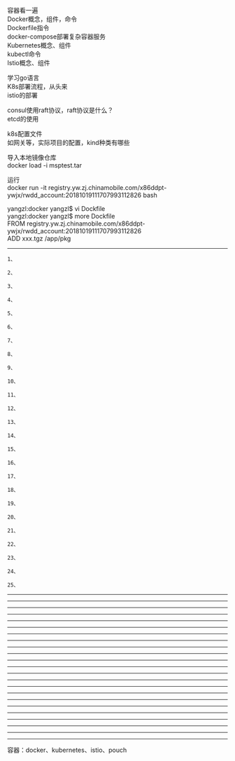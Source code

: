   
  
容器看一遍  
Docker概念，组件，命令  
Dockerfile指令  
docker-compose部署复杂容器服务  
Kubernetes概念、组件  
kubectl命令  
Istio概念、组件  
  
  
学习go语言  
K8s部署流程，从头来  
istio的部署  
  
consul使用raft协议，raft协议是什么？  
 etcd的使用  
   
   
k8s配置文件  
如网关等，实际项目的配置，kind种类有哪些  
  
导入本地镜像仓库  
docker load -i msptest.tar  
  
运行  
docker run -it registry.yw.zj.chinamobile.com/x86ddpt-ywjx/rwdd_account:20181019111707993112826 bash   
  
yangzl:docker yangzl$ vi Dockfile  
yangzl:docker yangzl$ more Dockfile  
FROM registry.yw.zj.chinamobile.com/x86ddpt-ywjx/rwdd_account:20181019111707993112826  
ADD xxx.tgz /app/pkg  
  
  
  
---------------------------------------------------------------------------------------------------------------------  
```  
1、  
```  
```  
2、  
```  
```  
3、  
```  
```  
4、  
```  
```  
5、  
```  
```  
6、  
```  
```  
7、  
```  
```  
8、  
```  
```  
9、  
```  
```  
10、  
```  
```  
11、  
```  
```  
12、  
```  
```  
13、  
```  
```  
14、  
```  
```  
15、  
```  
```  
16、  
```  
```  
17、  
```  
```  
18、  
```  
```  
19、  
```  
```  
20、  
```  
```  
21、  
```  
```  
22、  
```  
```  
23、  
```  
```  
24、  
```  
```  
25、  
```  
  
  
  
  
---------------------------------------------------------------------------------------------------------------------  
  
---------------------------------------------------------------------------------------------------------------------  
  
---------------------------------------------------------------------------------------------------------------------  
  
---------------------------------------------------------------------------------------------------------------------  
  
---------------------------------------------------------------------------------------------------------------------  
  
---------------------------------------------------------------------------------------------------------------------  
  
---------------------------------------------------------------------------------------------------------------------  
  
---------------------------------------------------------------------------------------------------------------------  
  
---------------------------------------------------------------------------------------------------------------------  
  
---------------------------------------------------------------------------------------------------------------------  
  
---------------------------------------------------------------------------------------------------------------------  
  
---------------------------------------------------------------------------------------------------------------------  
  
---------------------------------------------------------------------------------------------------------------------  
  
---------------------------------------------------------------------------------------------------------------------  
  
---------------------------------------------------------------------------------------------------------------------  
  
---------------------------------------------------------------------------------------------------------------------  
  
---------------------------------------------------------------------------------------------------------------------  
  
---------------------------------------------------------------------------------------------------------------------  
  
---------------------------------------------------------------------------------------------------------------------  
  
---------------------------------------------------------------------------------------------------------------------  
  
---------------------------------------------------------------------------------------------------------------------  
  
---------------------------------------------------------------------------------------------------------------------  
  
---------------------------------------------------------------------------------------------------------------------  
  
  
  
  
  
  
容器：docker、kubernetes、istio、pouch  
  
  

